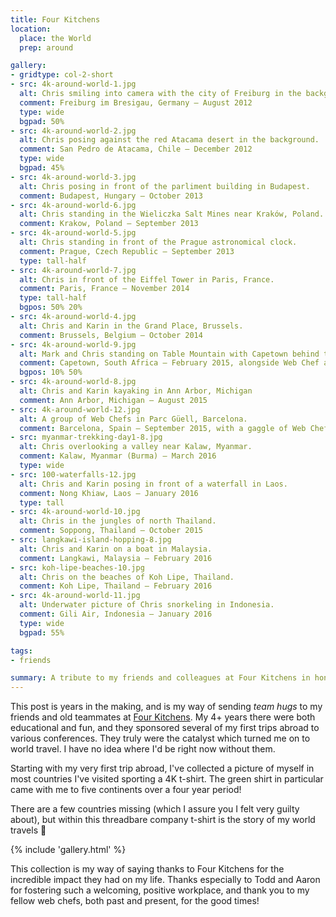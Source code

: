 ```yaml
---
title: Four Kitchens
location:
  place: the World
  prep: around

gallery:
- gridtype: col-2-short
- src: 4k-around-world-1.jpg
  alt: Chris smiling into camera with the city of Freiburg in the background.
  comment: Freiburg im Bresigau, Germany — August 2012
  type: wide
  bgpad: 50%
- src: 4k-around-world-2.jpg
  alt: Chris posing against the red Atacama desert in the background.
  comment: San Pedro de Atacama, Chile — December 2012
  type: wide
  bgpad: 45%
- src: 4k-around-world-3.jpg
  alt: Chris posing in front of the parliment building in Budapest.
  comment: Budapest, Hungary — October 2013
- src: 4k-around-world-6.jpg
  alt: Chris standing in the Wieliczka Salt Mines near Kraków, Poland.
  comment: Krakow, Poland — September 2013
- src: 4k-around-world-5.jpg
  alt: Chris standing in front of the Prague astronomical clock.
  comment: Prague, Czech Republic — September 2013
  type: tall-half
- src: 4k-around-world-7.jpg
  alt: Chris in front of the Eiffel Tower in Paris, France.
  comment: Paris, France — November 2014
  type: tall-half
  bgpos: 50% 20%
- src: 4k-around-world-4.jpg
  alt: Chris and Karin in the Grand Place, Brussels.
  comment: Brussels, Belgium — October 2014
- src: 4k-around-world-9.jpg
  alt: Mark and Chris standing on Table Mountain with Capetown behind them.
  comment: Capetown, South Africa — February 2015, alongside Web Chef alumnus Mark Theunissen in one of his 4K shirts.
  bgpos: 10% 50%
- src: 4k-around-world-8.jpg
  alt: Chris and Karin kayaking in Ann Arbor, Michigan
  comment: Ann Arbor, Michigan — August 2015
- src: 4k-around-world-12.jpg
  alt: A group of Web Chefs in Parc Güell, Barcelona.
  comment: Barcelona, Spain — September 2015, with a gaggle of Web Chefs that came to DrupalCon.
- src: myanmar-trekking-day1-8.jpg
  alt: Chris overlooking a valley near Kalaw, Myanmar.
  comment: Kalaw, Myanmar (Burma) — March 2016
  type: wide
- src: 100-waterfalls-12.jpg
  alt: Chris and Karin posing in front of a waterfall in Laos.
  comment: Nong Khiaw, Laos — January 2016
  type: tall
- src: 4k-around-world-10.jpg
  alt: Chris in the jungles of north Thailand.
  comment: Soppong, Thailand — October 2015
- src: langkawi-island-hopping-8.jpg
  alt: Chris and Karin on a boat in Malaysia.
  comment: Langkawi, Malaysia — February 2016
- src: koh-lipe-beaches-10.jpg
  alt: Chris on the beaches of Koh Lipe, Thailand.
  comment: Koh Lipe, Thailand — February 2016
- src: 4k-around-world-11.jpg
  alt: Underwater picture of Chris snorkeling in Indonesia.
  comment: Gili Air, Indonesia — January 2016
  type: wide
  bgpad: 55%

tags:
- friends

summary: A tribute to my friends and colleagues at Four Kitchens in honor of their 10th anniversary!
---
```


This post is years in the making, and is my way of sending _team hugs_ to my friends and old teammates at [Four Kitchens](https://fourkitchens.com). My 4+ years there were both educational and fun, and they sponsored several of my first trips abroad to various conferences. They truly were the catalyst which turned me on to world travel. I have no idea where I'd be right now without them.

Starting with my very first trip abroad, I've collected a picture of myself in most countries I've visited sporting a 4K t-shirt. The green shirt in particular came with me to five continents over a four year period!

There are a few countries missing (which I assure you I felt very guilty about), but within this threadbare company t-shirt is the story of my world travels 💞

{% include 'gallery.html' %}

This collection is my way of saying thanks to Four Kitchens for the incredible impact they had on my life. Thanks especially to Todd and Aaron for fostering such a welcoming, positive workplace, and thank you to my fellow web chefs, both past and present, for the good times! 
